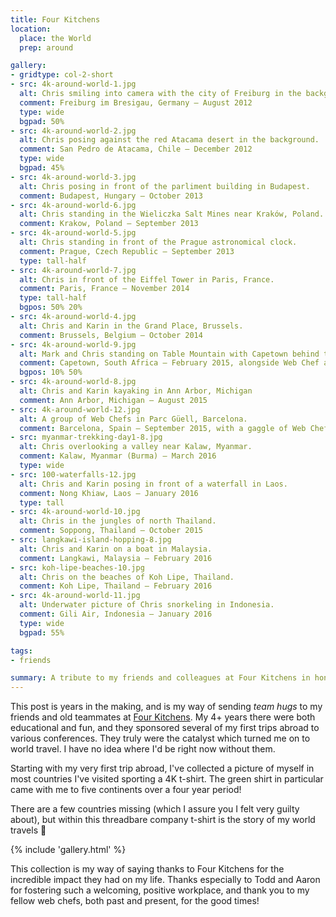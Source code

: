 ```yaml
---
title: Four Kitchens
location:
  place: the World
  prep: around

gallery:
- gridtype: col-2-short
- src: 4k-around-world-1.jpg
  alt: Chris smiling into camera with the city of Freiburg in the background.
  comment: Freiburg im Bresigau, Germany — August 2012
  type: wide
  bgpad: 50%
- src: 4k-around-world-2.jpg
  alt: Chris posing against the red Atacama desert in the background.
  comment: San Pedro de Atacama, Chile — December 2012
  type: wide
  bgpad: 45%
- src: 4k-around-world-3.jpg
  alt: Chris posing in front of the parliment building in Budapest.
  comment: Budapest, Hungary — October 2013
- src: 4k-around-world-6.jpg
  alt: Chris standing in the Wieliczka Salt Mines near Kraków, Poland.
  comment: Krakow, Poland — September 2013
- src: 4k-around-world-5.jpg
  alt: Chris standing in front of the Prague astronomical clock.
  comment: Prague, Czech Republic — September 2013
  type: tall-half
- src: 4k-around-world-7.jpg
  alt: Chris in front of the Eiffel Tower in Paris, France.
  comment: Paris, France — November 2014
  type: tall-half
  bgpos: 50% 20%
- src: 4k-around-world-4.jpg
  alt: Chris and Karin in the Grand Place, Brussels.
  comment: Brussels, Belgium — October 2014
- src: 4k-around-world-9.jpg
  alt: Mark and Chris standing on Table Mountain with Capetown behind them.
  comment: Capetown, South Africa — February 2015, alongside Web Chef alumnus Mark Theunissen in one of his 4K shirts.
  bgpos: 10% 50%
- src: 4k-around-world-8.jpg
  alt: Chris and Karin kayaking in Ann Arbor, Michigan
  comment: Ann Arbor, Michigan — August 2015
- src: 4k-around-world-12.jpg
  alt: A group of Web Chefs in Parc Güell, Barcelona.
  comment: Barcelona, Spain — September 2015, with a gaggle of Web Chefs that came to DrupalCon.
- src: myanmar-trekking-day1-8.jpg
  alt: Chris overlooking a valley near Kalaw, Myanmar.
  comment: Kalaw, Myanmar (Burma) — March 2016
  type: wide
- src: 100-waterfalls-12.jpg
  alt: Chris and Karin posing in front of a waterfall in Laos.
  comment: Nong Khiaw, Laos — January 2016
  type: tall
- src: 4k-around-world-10.jpg
  alt: Chris in the jungles of north Thailand.
  comment: Soppong, Thailand — October 2015
- src: langkawi-island-hopping-8.jpg
  alt: Chris and Karin on a boat in Malaysia.
  comment: Langkawi, Malaysia — February 2016
- src: koh-lipe-beaches-10.jpg
  alt: Chris on the beaches of Koh Lipe, Thailand.
  comment: Koh Lipe, Thailand — February 2016
- src: 4k-around-world-11.jpg
  alt: Underwater picture of Chris snorkeling in Indonesia.
  comment: Gili Air, Indonesia — January 2016
  type: wide
  bgpad: 55%

tags:
- friends

summary: A tribute to my friends and colleagues at Four Kitchens in honor of their 10th anniversary!
---
```


This post is years in the making, and is my way of sending _team hugs_ to my friends and old teammates at [Four Kitchens](https://fourkitchens.com). My 4+ years there were both educational and fun, and they sponsored several of my first trips abroad to various conferences. They truly were the catalyst which turned me on to world travel. I have no idea where I'd be right now without them.

Starting with my very first trip abroad, I've collected a picture of myself in most countries I've visited sporting a 4K t-shirt. The green shirt in particular came with me to five continents over a four year period!

There are a few countries missing (which I assure you I felt very guilty about), but within this threadbare company t-shirt is the story of my world travels 💞

{% include 'gallery.html' %}

This collection is my way of saying thanks to Four Kitchens for the incredible impact they had on my life. Thanks especially to Todd and Aaron for fostering such a welcoming, positive workplace, and thank you to my fellow web chefs, both past and present, for the good times! 
